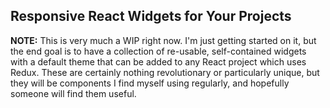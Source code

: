 ## Responsive React Widgets for Your Projects

**NOTE:** This is very much a WIP right now. I'm just getting started on it, but the end goal is to have a collection of re-usable, self-contained widgets with a default theme that can be added to any React project which uses Redux. These are certainly nothing revolutionary or particularly unique, but they will be components I find myself using regularly, and hopefully someone will find them useful.
